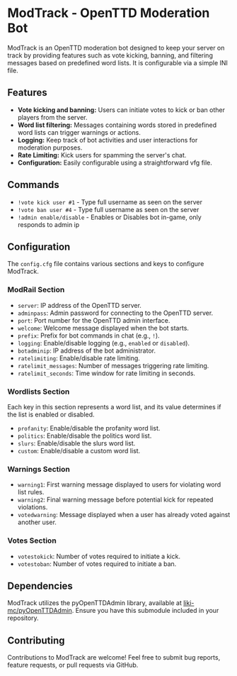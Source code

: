 # ModTrack - OpenTTD Moderation Bot

ModTrack is an OpenTTD moderation bot designed to keep your server on track by providing features such as vote kicking, banning, and filtering messages based on predefined word lists. It is configurable via a simple INI file.

## Features

- **Vote kicking and banning:** Users can initiate votes to kick or ban other players from the server.
- **Word list filtering:** Messages containing words stored in predefined word lists can trigger warnings or actions.
- **Logging:** Keep track of bot activities and user interactions for moderation purposes.
- **Rate Limiting:** Kick users for spamming the server's chat. 
- **Configuration:** Easily configurable using a straightforward vfg file.

## Commands

- `!vote kick user #1` - Type full username as seen on the server
- `!vote ban user #4` - Type full username as seen on the server
- `!admin enable/disable` - Enables or Disables bot in-game, only responds to admin ip

## Configuration

The `config.cfg` file contains various sections and keys to configure ModTrack.

### ModRail Section

- `server`: IP address of the OpenTTD server.
- `adminpass`: Admin password for connecting to the OpenTTD server.
- `port`: Port number for the OpenTTD admin interface.
- `welcome`: Welcome message displayed when the bot starts.
- `prefix`: Prefix for bot commands in chat (e.g., `!`).
- `logging`: Enable/disable logging (e.g., `enabled` or `disabled`).
- `botadminip`: IP address of the bot administrator.
- `ratelimiting`: Enable/disable rate limiting.
- `ratelimit_messages`: Number of messages triggering rate limiting.
- `ratelimit_seconds`: Time window for rate limiting in seconds.

### Wordlists Section

Each key in this section represents a word list, and its value determines if the list is enabled or disabled.

- `profanity`: Enable/disable the profanity word list.
- `politics`: Enable/disable the politics word list.
- `slurs`: Enable/disable the slurs word list.
- `custom`: Enable/disable a custom word list.

### Warnings Section

- `warning1`: First warning message displayed to users for violating word list rules.
- `warning2`: Final warning message before potential kick for repeated violations.
- `votedwarning`: Message displayed when a user has already voted against another user.

### Votes Section

- `votestokick`: Number of votes required to initiate a kick.
- `votestoban`: Number of votes required to initiate a ban.

## Dependencies

ModTrack utilizes the pyOpenTTDAdmin library, available at [liki-mc/pyOpenTTDAdmin](https://github.com/liki-mc/pyOpenTTDAdmin). Ensure you have this submodule included in your repository.

## Contributing

Contributions to ModTrack are welcome! Feel free to submit bug reports, feature requests, or pull requests via GitHub.
